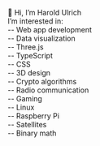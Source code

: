 👋 Hi, I’m Harold Ulrich <br> 
I’m interested in: <br>
-- Web app development <br>
-- Data visualization <br>
-- Three.js <br>
-- TypeScript <br>
-- CSS <br>
-- 3D design <br>
-- Crypto algorithms <br>
-- Radio communication <br>
-- Gaming <br>
-- Linux <br>
-- Raspberry Pi <br>
-- Satellites <br>
-- Binary math <br>

